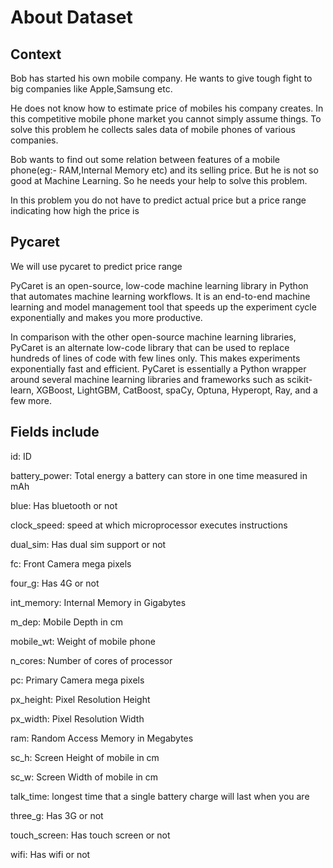 # About Dataset

## Context

Bob has started his own mobile company. He wants to give tough fight to big companies like Apple,Samsung etc.

He does not know how to estimate price of mobiles his company creates. In this competitive mobile phone market you cannot simply assume things. To solve this problem he collects sales data of mobile phones of various companies.

Bob wants to find out some relation between features of a mobile phone(eg:- RAM,Internal Memory etc) and its selling price. But he is not so good at Machine Learning. So he needs your help to solve this problem.

In this problem you do not have to predict actual price but a price range indicating how high the price is

## Pycaret

We will use pycaret to predict price range

PyCaret is an open-source, low-code machine learning library in Python that automates machine learning workflows. It is an end-to-end machine learning and model management tool that speeds up the experiment cycle exponentially and makes you more productive.

In comparison with the other open-source machine learning libraries, PyCaret is an alternate low-code library that can be used to replace hundreds of lines of code with few lines only. This makes experiments exponentially fast and efficient. PyCaret is essentially a Python wrapper around several machine learning libraries and frameworks such as scikit-learn, XGBoost, LightGBM, CatBoost, spaCy, Optuna, Hyperopt, Ray, and a few more.

## Fields include

id: ID

battery_power: Total energy a battery can store in one time measured in mAh

blue: Has bluetooth or not

clock_speed: speed at which microprocessor executes instructions

dual_sim: Has dual sim support or not

fc: Front Camera mega pixels

four_g: Has 4G or not

int_memory: Internal Memory in Gigabytes

m_dep: Mobile Depth in cm

mobile_wt: Weight of mobile phone

n_cores: Number of cores of processor

pc: Primary Camera mega pixels

px_height: Pixel Resolution Height

px_width: Pixel Resolution Width

ram: Random Access Memory in Megabytes

sc_h: Screen Height of mobile in cm

sc_w: Screen Width of mobile in cm

talk_time: longest time that a single battery charge will last when you are

three_g: Has 3G or not

touch_screen: Has touch screen or not

wifi: Has wifi or not
